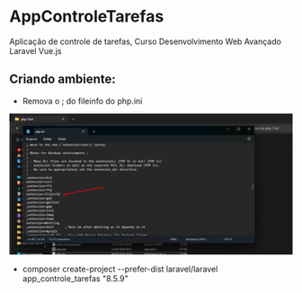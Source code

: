 # AppControleTarefas
Aplicação de controle de tarefas, Curso Desenvolvimento Web Avançado Laravel Vue.js
## Criando ambiente:
* Remova o ; do fileinfo do php.ini

![alt text](image.png)

* composer create-project --prefer-dist laravel/laravel app_controle_tarefas "8.5.9"